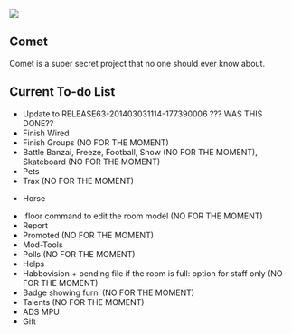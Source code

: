 ![](http://i.imgur.com/Pu05U2K.png)

Comet
---
Comet is a super secret project that no one should ever know about.


Current To-do List
---
+   Update to RELEASE63-201403031114-177390006   ??? WAS THIS DONE??  
+   Finish Wired
+   Finish Groups (NO FOR THE MOMENT)
+   Battle Banzai, Freeze, Football, Snow (NO FOR THE MOMENT), Skateboard (NO FOR THE MOMENT)
+   Pets
+   Trax (NO FOR THE MOMENT)
*   Horse
+   :floor command to edit the room model (NO FOR THE MOMENT)
+   Report
+   Promoted (NO FOR THE MOMENT)
+   Mod-Tools
+   Polls (NO FOR THE MOMENT)
+   Helps
+   Habbovision + pending file if the room is full: option for staff only (NO FOR THE MOMENT)
+   Badge showing furni (NO FOR THE MOMENT)
+   Talents (NO FOR THE MOMENT)
+   ADS MPU
+   Gift
